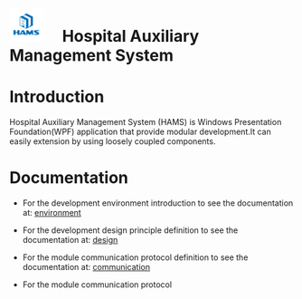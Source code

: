<h1 align="left">
	<img width="60" src="image/logo.jpg" alt="HAMS">
	<b>&nbsp &nbsp Hospital Auxiliary Management System</b>
</h1>

#  Introduction  

Hospital Auxiliary Management System (HAMS) is Windows Presentation Foundation(WPF) application that provide modular development.It can easily extension by using loosely coupled components.  

#  Documentation  

- For the development environment introduction to see the documentation at: [environment](doc/environment.md)  

- For the development design principle definition to see the documentation at: [design](doc/design.md)  

- For the module communication protocol definition to see the documentation at: [communication](doc/communication.md)  

- For the module communication protocol